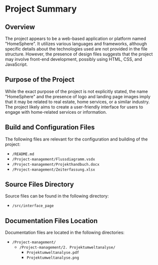 # Project Summary

## Overview
The project appears to be a web-based application or platform named "HomeSphere". It utilizes various languages and frameworks, although specific details about the technologies used are not provided in the file structure. However, the presence of design files suggests that the project may involve front-end development, possibly using HTML, CSS, and JavaScript.

## Purpose of the Project
While the exact purpose of the project is not explicitly stated, the name "HomeSphere" and the presence of logo and landing page images imply that it may be related to real estate, home services, or a similar industry. The project likely aims to create a user-friendly interface for users to engage with home-related services or information.

## Build and Configuration Files
The following files are relevant for the configuration and building of the project:

- `/README.md`
- `/Project-management/Flussdiagramm.vsdx`
- `/Project-management/Projekthandbuch.docx`
- `/Project-management/Zeiterfassung.xlsx`

## Source Files Directory
Source files can be found in the following directory:

- `/src/interface_page`

## Documentation Files Location
Documentation files are located in the following directories:

- `/Project-management/`
  - `/Project-management/2. Projektumweltanalyse/`
    - `Projektumweltanalyse.pdf`
    - `Projektumweltanalyse.png`